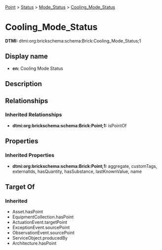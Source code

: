 [Point](../../../Point.md) > [Status](../../Status.md) > [Mode_Status](../Mode_Status.md) > [Cooling_Mode_Status](.)
# Cooling_Mode_Status
**DTMI:** dtmi:org:brickschema:schema:Brick:Cooling_Mode_Status;1
## Display name
- **en:** Cooling Mode Status
## Description
## Relationships
### Inherited Relationships
* **dtmi:org:brickschema:schema:Brick:Point;1:** isPointOf
## Properties
### Inherited Properties
* **dtmi:org:brickschema:schema:Brick:Point;1:** aggregate, customTags, externalIds, hasQuantity, hasSubstance, lastKnownValue, name
## Target Of
### Inherited
* Asset.hasPoint
* EquipmentCollection.hasPoint
* ActuationEvent.targetPoint
* ExceptionEvent.sourcePoint
* ObservationEvent.sourcePoint
* ServiceObject.producedBy
* Architecture.hasPoint
